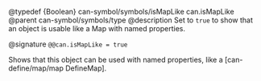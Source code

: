 @typedef {Boolean} can-symbol/symbols/isMapLike can.isMapLike
@parent can-symbol/symbols/type
@description Set to `true` to show that an object is usable like a Map with named properties.

@signature `@@can.isMapLike = true`

Shows that this object can be used with named properties, like a [can-define/map/map DefineMap].
